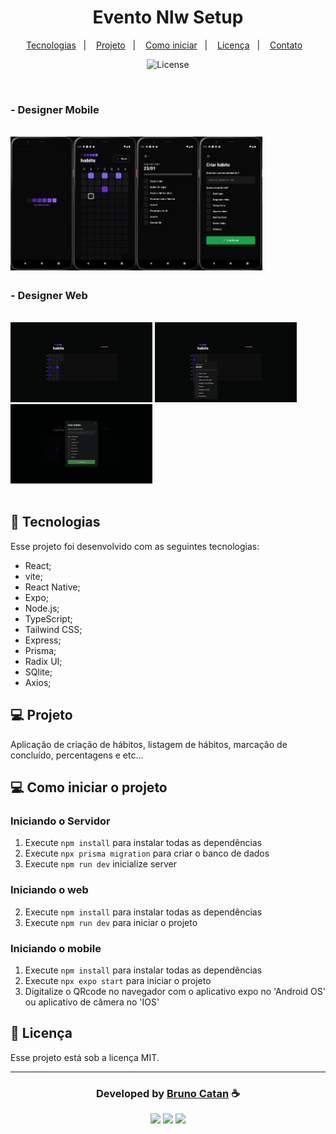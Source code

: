 <h1 align="center"> Evento Nlw Setup </h1>

<p align="center">
  <a href="#-tecnologias">Tecnologias</a>&nbsp;&nbsp;&nbsp;|&nbsp;&nbsp;&nbsp;
  <a href="#-projeto">Projeto</a>&nbsp;&nbsp;&nbsp;|&nbsp;&nbsp;&nbsp;
  <a href="#-como-iniciar-o-projeto">Como iniciar</a>&nbsp;&nbsp;&nbsp;|&nbsp;&nbsp;&nbsp;
  <a href="#memo-licença">Licença</a>&nbsp;&nbsp;&nbsp;|&nbsp;&nbsp;&nbsp;
  <a href="#-developed-by-bruno-catan-">Contato</a>&nbsp;&nbsp;&nbsp;
</p>

<p align="center">
  <img alt="License" src="https://img.shields.io/static/v1?label=license&message=MIT&color=49AA26&labelColor=000000">
</p>

<br>

<h3> - Designer Mobile </h3><br>

<div style="display: flex;">
    <img src="./.github/mobile01.png" width="20%" alt="pré visualização do projeto nlw setup mobile">
    <img src="./.github/mobile02.png" width="20%" alt="pré visualização do projeto nlw setup mobile">
    <img src="./.github/mobile03.png" width="20%" alt="pré visualização do projeto nlw setup mobile">
    <img src="./.github/mobile04.png" width="20%" alt="pré visualização do projeto nlw setup mobile">
</div>

##

<h3> - Designer Web</h3><br>

<div style="align-items: center;">
    <img src="./.github/web01.png" width="45%" alt="pré visualização do projeto nlw setup web">
    <img src="./.github/web02.png" width="45%" alt="pré visualização do projeto nlw setup web">
    <img src="./.github/web03.png" width="45%" alt="pré visualização do projeto nlw setup web">
</div>

<br>

## 🚀 Tecnologias

Esse projeto foi desenvolvido com as seguintes tecnologias:

- React;
- vite;
- React Native;
- Expo;
- Node.js;
- TypeScript;
- Tailwind CSS;
- Express;
- Prisma;
- Radix UI;
- SQlite;
- Axios;

## 💻 Projeto

Aplicação de criação de hábitos, listagem de hábitos, marcação de concluído, percentagens e etc...

## 💻 Como iniciar o projeto

### Iniciando o Servidor

1. Execute `npm install` para instalar todas as dependências
2. Execute `npx prisma migration` para criar o banco de dados
3. Execute `npm run dev` inicialize server

### Iniciando o web

2. Execute `npm install` para instalar todas as dependências
3. Execute `npm run dev` para iniciar o projeto

### Iniciando o mobile

1. Execute `npm install` para instalar todas as dependências
2. Execute `npx expo start` para iniciar o projeto
3. Digitalize o QRcode no navegador com o aplicativo expo no 'Android OS' ou aplicativo de câmera no 'IOS'

## :memo: Licença

Esse projeto está sob a licença MIT.

---

<div align="center">
  <h3> Developed by <a href="https://www.linkedin.com/in/brunocatan/">Bruno Catan</a> ☕</h3>
  <a href="https://www.linkedin.com/in/brunocatan/" target="_blank"><img src="https://img.icons8.com/ios-filled/30/696969/linkedin-circled--v1.png"></a>
  <a href="https://wa.me/+5517992817472" target="_blank"><img src="https://img.icons8.com/ios-glyphs/32/696969/whatsapp.png"></a>
  <a href = "mailto:devbrunocatan@gmail.com" target="_blank"><img src="https://img.icons8.com/ios-filled/32/696969/gmail.png" target="_blank"></a>
</div>

